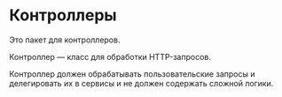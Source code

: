 # Контроллеры

Это пакет для контроллеров.

Контроллер — класс для обработки HTTP-запросов.

Контроллер должен обрабатывать пользовательские запросы и делегировать их в сервисы и не должен содержать сложной логики.
